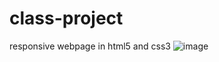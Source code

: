 # class-project
responsive webpage in html5 and css3
![image](https://user-images.githubusercontent.com/108129819/193610707-ad7912fa-2abd-4af4-a1c8-6e7b0ad955d7.png)

